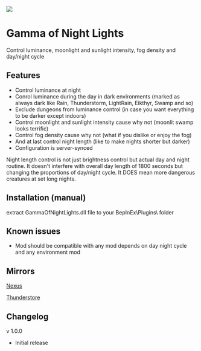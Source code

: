 ![](https://staticdelivery.nexusmods.com/mods/3667/images/headers/2526_1694896097.jpg)

# Gamma of Night Lights
Control luminance, moonlight and sunlight intensity, fog density and day/night cycle

## Features
* Control luminance at night
* Conrol luminance during the day in dark environments (marked as always dark like Rain, Thunderstorm, LightRain, Eikthyr, Swamp and so)
* Exclude dungeons from luminance control (in case you want everything to be darker except indoors)
* Control moonlight and sunlight intensity cause why not (moonlit swamp looks terrific)
* Control fog density cause why not (what if you dislike or enjoy the fog)
* And at last control night length (like to make nights shorter but darker)
* Configuration is server-synced

Night length control is not just brightness control but actual day and night routine. It doesn't interfere with overall day length of 1800 seconds but changing the proportions of day/night cycle. It DOES mean more dangerous creatures at set long nights.

## Installation (manual)
extract GammaOfNightLights.dll file to your BepInEx\Plugins\ folder

## Known issues
* Mod should be compatible with any mod depends on day night cycle and any environment mod

## Mirrors
[Nexus](https://www.nexusmods.com/valheim/mods/2526)

[Thunderstore](https://valheim.thunderstore.io/package/shudnal/GammaOfNightLights/)

## Changelog

v 1.0.0
* Initial release